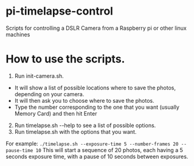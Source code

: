 # pi-timelapse-control
Scripts for controlling a DSLR Camera from a Raspberry pi or other linux machines

# How to use the scripts.
1. Run init-camera.sh.
  - It will show a list of possible locations where to save the photos, depending on your camera.
  - It will then ask you to choose where to save the photos. 
  - Type the number corresponding to the one that you want (usually Memory Card) and then hit Enter
2. Run timelapse.sh --help to see a list of possible options.
3. Run timelapse.sh with the options that you want.

For example:
`./timelapse.sh --exposure-time 5 --number-frames 20 --pause-time 10`
This will start a sequence of 20 photos, each having a 5 seconds exposure time, with a pause of 10 seconds between exposures.
